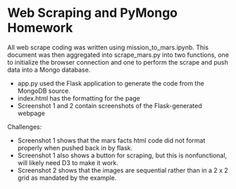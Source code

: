 # Web Scraping and PyMongo Homework
All web scrape coding was written using mission_to_mars.ipynb. This document was then aggregated into scrape_mars.py into two functions, one to initialize the browser connection and one to perform the scrape and push data into a Mongo database.

* app.py used the Flask application to generate the code from the MongoDB source.
* index.html has the formatting for the page
* Screenshot 1 and 2 contain screenshots of the Flask-generated webpage

Challenges:
* Screenshot 1 shows that the mars facts html code did not format properly when pushed back in by flask.
* Screenshot 1 also shows a button for scraping, but this is nonfunctional, will likely need D3 to make it work.
* Screenshot 2 shows that the images are sequential rather than in a 2 x 2 grid as mandated by the example.